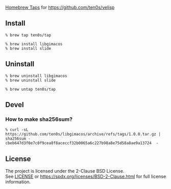[Homebrew Taps](https://docs.brew.sh/Taps) for
https://github.com/ten0s/velisp

## Install

```
% brew tap ten0s/tap
```

```
% brew install libgimacos
% brew install slide
```

## Uninstall

```
% brew uninstall libgimacos
% brew uninstall slide
```

```
% brew untap ten0s/tap
```

## Devel

### How to make sha256sum?

```
% curl -sL https://github.com/ten0s/libgimacos/archive/refs/tags/1.0.0.tar.gz | sha256sum -
cbeb647d3f0e7c0f9cea8f8aceccf32b0065a6c227b98a8e75d58a8ae9a13724  -
```

## License

The project is licensed under the 2-Clause BSD License.<br>
See [LICENSE](LICENSE) or
https://spdx.org/licenses/BSD-2-Clause.html
for full license information.
